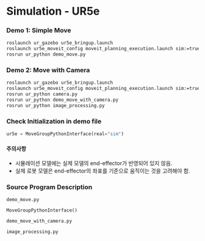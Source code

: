 # Simulation - UR5e



### Demo 1: Simple Move

```bash
roslaunch ur_gazebo ur5e_bringup.launch
roslaunch ur5e_moveit_config moveit_planning_execution.launch sim:=true
rosrun ur_python demo_move.py
```



### Demo 2: Move with Camera

```bash
roslaunch ur_gazebo ur5e_bringup.launch
roslaunch ur5e_moveit_config moveit_planning_execution.launch sim:=true
rosrun ur_python camera.py
rosrun ur_python demo_move_with_camera.py
rosrun ur_python image_processing.py
```



### Check Initialization in demo file

```python
ur5e = MoveGroupPythonInterface(real="sim")
```



#### **주의사항** 

- 시뮬레이션 모델에는 실제 모델의 end-effector가 반영되어 있지 않음.
- 실제 로봇 모델은 end-effector의 좌표를 기준으로 움직이는 것을 고려해야 함.



### Source Program  Description

`demo_move.py`



`MoveGroupPythonInterface()`



`demo_move_with_camera.py`



`image_processing.py`







